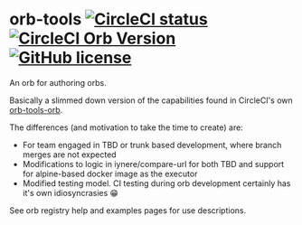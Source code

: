 # orb-tools [![CircleCI status](https://circleci.com/gh/feedyard/orb-tools.svg "CircleCI status")](https://circleci.com/gh/feedyard/orb-tools) [![CircleCI Orb Version](https://img.shields.io/badge/endpoint.svg?url=https://badges.circleci.io/orb/feedyard/orb-tools)](https://circleci.com/orbs/registry/orb/feedyard/orb-tools) [![GitHub license](https://img.shields.io/badge/license-MIT-blue.svg)](https://raw.githubusercontent.com/feedyard/orb-tools/master/LICENSE)

An orb for authoring orbs.

Basically a slimmed down version of the capabilities found in CircleCI's own [orb-tools-orb](https://github.com/CircleCI-Public/orb-tools-orb).

The differences (and motivation to take the time to create) are:

* For team engaged in TBD or trunk based development, where branch merges are not expected
* Modifications to logic in iynere/compare-url for both TBD and support for alpine-based docker image as the executor
* Modified testing model. CI testing during orb development certainly has it's own idiosyncrasies :grin:

See orb registry help and examples pages for use descriptions.

